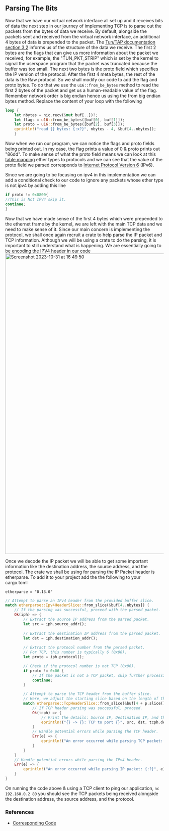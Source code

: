 ## Parsing The Bits
Now that we have our virtual network interface all set up and it receives bits of data the next step in our journey of implementing TCP is to parse out the packets from the bytes of data we receive. By default, alongside the packets sent and received from the virtual network interface, an additional 4 bytes of data is prepended to the packet. The [Tun/TAP documentation section 3.2](https://www.kernel.org/doc/Documentation/networking/tuntap.txt) informs us of the structure of the data we receive. The first 2 bytes are the flags that can give us more information about the packet we received, for example, the "TUN_PKT_STRIP" which is set by the kernel to signal the userspace program that the packet was truncated because the buffer was too small. The next two bytes is the proto field which specifies the IP version of the protocol. After the first 4 meta bytes, the rest of the data is the Raw protocol. 
So we shall modify our code to add the flag and proto bytes. To do that we use the `u16::from_be_bytes` method to read the first 2 bytes of the packet and get us a human-readable value of the flag. Remember network order is big endian hence us using the from big endian bytes method.
Replace the content of your loop with the following
```rust
loop { 
	let nbytes = nic.recv(&mut buf[..])?;
	let flags = u16::from_be_bytes([buf[0], buf[1]]); 
	let proto = u16::from_be_bytes([buf[2], buf[3]]); 
	eprintln!("read {} bytes: {:x?}", nbytes - 4, &buf[4..nbytes]);   
    }     
```

Now when we run our program, we can notice the flags and proto fields being printed out. In my case, the flag prints a value of 0 & proto prints out "86dd". To make sense of what the proto field means we can look at this [table mapping](https://en.wikipedia.org/wiki/EtherType#Values) ether types to protocols and we can see that the value of the proto field we parsed corresponds to [Internet Protocol Version 6](https://en.wikipedia.org/wiki/Internet_Protocol_Version_6 "Internet Protocol Version 6") (IPv6). 

Since we are going to be focusing on ipv4 in this implementation we can add a conditional check to our code to ignore any packets whose ether type is not ipv4 by adding this line

```rust
if proto != 0x0800{
//This is Not IPV4 skip it.
continue;
}
```

Now that we have made sense of the first 4 bytes which were prepended to the ethernet frame by the kernel, we are left with the main TCP data and we need to make sense of it. Since our main concern is implementing the protocol, we shall once again recruit a crate to help parse the IP packet and TCP information. Although we will be using a crate to do the parsing, it is important to still understand what is happening. We are essentially going to be encoding the IPV4 header in our code 
<img width="951" alt="Screenshot 2023-10-31 at 16 49 50" src="https://github.com/Ghvstcode/Rust-Tcp/assets/46195831/8eaf421d-603e-4c19-a033-20020085f2c5">

Once we decode the IP packet we will be able to get some important information like the destination address, the source address, and the protocol. 
The crate we shall be using for parsing the IP Packet header is etherparse. To add it to your project add the the following to your cargo.toml
```
etherparse = "0.13.0"
```

```rust
// Attempt to parse an IPv4 header from the provided buffer slice.
match etherparse::Ipv4HeaderSlice::from_slice(&buf[4..nbytes]) {
    // If the parsing was successful, proceed with the parsed packet.
    Ok(iph) => {
        // Extract the source IP address from the parsed packet.
        let src = iph.source_addr();
        
        // Extract the destination IP address from the parsed packet.
        let dst = iph.destination_addr();
        
        // Extract the protocol number from the parsed packet.
        // For TCP, this number is typically 6 (0x06).
        let proto = iph.protocol();

        // Check if the protocol number is not TCP (0x06).
        if proto != 0x06 {
            // If the packet is not a TCP packet, skip further processing.
            continue;
        }

        // Attempt to parse the TCP header from the buffer slice.
        // Here, we adjust the starting slice based on the length of the IPv4 header.
        match etherparse::TcpHeaderSlice::from_slice(&buf[4 + p.slice().len()..]) {
            // If TCP header parsing was successful, proceed.
            Ok(tcph) => {
                // Print the details: Source IP, Destination IP, and the Destination Port.
                eprintln!("{} -> {}: TCP to port {}", src, dst, tcph.destination_port());
            }
            // Handle potential errors while parsing the TCP header.
            Err(e) => {
                eprintln!("An error occurred while parsing TCP packet: {:?}", e);
            }
        }
    }
    // Handle potential errors while parsing the IPv4 header.
    Err(e) => {
        eprintln!("An error occurred while parsing IP packet: {:?}", e);
    }
}

```
On running the code above & using a TCP client to ping our application, `nc 192.168.0.2 80`  you should see the TCP packets being received alongside the destination address, the source address, and the protocol.
### References
- [Corresponding Code](https://github.com/jonhoo/rust-tcp/commit/b7c28eecf7c7f20a38a1e0d48f91fc2b703b0d47#diff-42cb6807ad74b3e201c5a7ca98b911c5fa08380e942be6e4ac5807f8377f87fc)
